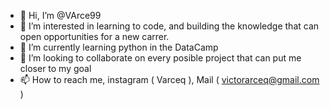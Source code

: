 - 👋 Hi, I’m @VArce99
- 👀 I’m interested in learning to code, and building the knowledge that can open opportunities for a new carrer.
- 🌱 I’m currently learning python in the DataCamp
- 💞️ I’m looking to collaborate on every posible project that can put me closer to my goal
- 📫 How to reach me, instagram ( Varceq ), Mail ( victorarceq@gmail.com )

<!---
VArce99/VArce99 is a ✨ special ✨ repository because its `README.md` (this file) appears on your GitHub profile.
You can click the Preview link to take a look at your changes.
--->
